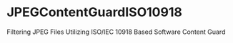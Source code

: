 # JPEGContentGuardISO10918
Filtering JPEG Files Utilizing ISO/IEC 10918 Based Software Content Guard
